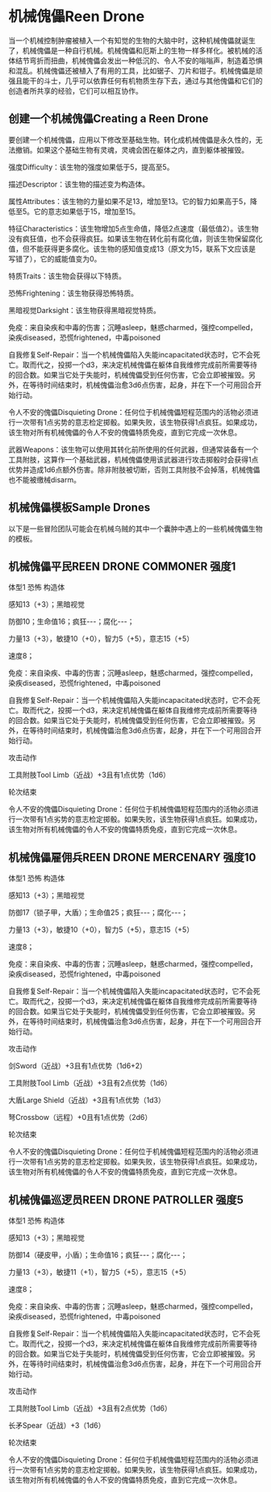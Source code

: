 # 机械傀儡Reen Drone

当一个机械控制肿瘤被植入一个有知觉的生物的大脑中时，这种机械傀儡就诞生了，机械傀儡是一种自行机械。机械傀儡和厄斯上的生物一样多样化。被机械的活体结节弯折而扭曲，机械傀儡会发出一种低沉的、令人不安的嗡嗡声，制造着恐惧和混乱。机械傀儡还被植入了有用的工具，比如锯子、刀片和钳子。机械傀儡是顽强且能干的斗士，几乎可以依靠任何有机物质生存下去，通过与其他傀儡和它们的创造者所共享的经验，它们可以相互协作。

## 创建一个机械傀儡Creating a Reen Drone

要创建一个机械傀儡，应用以下修改至基础生物。转化成机械傀儡是永久性的，无法撤销。如果这个基础生物有灵魂，灵魂会困在躯体之内，直到躯体被摧毁。

强度Difficulty：该生物的强度如果低于5，提高至5。

描述Descriptor：该生物的描述变为构造体。

属性Attributes：该生物的力量如果不足13，增加至13。它的智力如果高于5，降低至5。它的意志如果低于15，增加至15。

特征Characteristics：该生物增加5点生命值，降低2点速度（最低值2）。该生物没有疯狂值，也不会获得疯狂。如果该生物在转化前有腐化值，则该生物保留腐化值，但不能获得更多腐化。该生物的感知值变成13（原文为15，联系下文应该是写错了），它的威能值变为0。

特质Traits：该生物会获得以下特质。

恐怖Frightening：该生物获得恐怖特质。

黑暗视觉Darksight：该生物获得黑暗视觉特质。

免疫：来自染疾和中毒的伤害；沉睡asleep，魅惑charmed，强控compelled，染疾diseased，恐慌frightened，中毒poisoned

自我修复Self-Repair：当一个机械傀儡陷入失能incapacitated状态时，它不会死亡。取而代之，投掷一个d3，来决定机械傀儡在躯体自我维修完成前所需要等待的回合数。如果当它处于失能时，机械傀儡受到任何伤害，它会立即被摧毁。另外，在等待时间结束时，机械傀儡治愈3d6点伤害，起身，并在下一个可用回合开始行动。

令人不安的傀儡Disquieting
Drone：任何位于机械傀儡短程范围内的活物必须进行一次带有1点劣势的意志检定掷骰。如果失败，该生物获得1点疯狂。如果成功，该生物对所有机械傀儡的令人不安的傀儡特质免疫，直到它完成一次休息。

武器Weapons：该生物可以使用其转化前所使用的任何武器，但通常装备有一个工具附肢，这算作一个基础武器，机械傀儡使用该武器进行攻击掷骰时会获得1点优势并造成1d6点额外伤害。除非附肢被切断，否则工具附肢不会掉落，机械傀儡也不能被缴械disarm。

## 机械傀儡模板Sample Drones

以下是一些冒险团队可能会在机械乌贼的其中一个囊肿中遇上的一些机械傀儡生物的模板。

## 机械傀儡平民REEN DRONE COMMONER 强度1

体型1 恐怖 构造体

感知13（+3）；黑暗视觉

防御10；生命值16；疯狂---；腐化---；

力量13（+3），敏捷10（+0），智力5（+5），意志15（+5）

速度8；

免疫：来自染疾、中毒的伤害；沉睡asleep，魅惑charmed，强控compelled，染疾diseased，恐慌frightened，中毒poisoned

自我修复Self-Repair：当一个机械傀儡陷入失能incapacitated状态时，它不会死亡。取而代之，投掷一个d3，来决定机械傀儡在躯体自我维修完成前所需要等待的回合数。如果当它处于失能时，机械傀儡受到任何伤害，它会立即被摧毁。另外，在等待时间结束时，机械傀儡治愈3d6点伤害，起身，并在下一个可用回合开始行动。

攻击动作

工具附肢Tool Limb（近战）+3且有1点优势（1d6）

轮次结束

令人不安的傀儡Disquieting
Drone：任何位于机械傀儡短程范围内的活物必须进行一次带有1点劣势的意志检定掷骰。如果失败，该生物获得1点疯狂。如果成功，该生物对所有机械傀儡的令人不安的傀儡特质免疫，直到它完成一次休息。

## 机械傀儡雇佣兵REEN DRONE MERCENARY 强度10

体型1 恐怖 构造体

感知13（+3）；黑暗视觉

防御17（锁子甲，大盾）；生命值25；疯狂---；腐化---；

力量13（+3），敏捷10（+0），智力5（+5），意志15（+5）

速度8；

免疫：来自染疾、中毒的伤害；沉睡asleep，魅惑charmed，强控compelled，染疾diseased，恐慌frightened，中毒poisoned

自我修复Self-Repair：当一个机械傀儡陷入失能incapacitated状态时，它不会死亡。取而代之，投掷一个d3，来决定机械傀儡在躯体自我维修完成前所需要等待的回合数。如果当它处于失能时，机械傀儡受到任何伤害，它会立即被摧毁。另外，在等待时间结束时，机械傀儡治愈3d6点伤害，起身，并在下一个可用回合开始行动。

攻击动作

剑Sword（近战）+3且有1点优势（1d6+2）

工具附肢Tool Limb（近战）+3且有2点优势（1d6）

大盾Large Shield（近战）+3且有1点优势（1d3）

弩Crossbow（远程）+0且有1点优势（2d6）

轮次结束

令人不安的傀儡Disquieting
Drone：任何位于机械傀儡短程范围内的活物必须进行一次带有1点劣势的意志检定掷骰。如果失败，该生物获得1点疯狂。如果成功，该生物对所有机械傀儡的令人不安的傀儡特质免疫，直到它完成一次休息。

## 机械傀儡巡逻员REEN DRONE PATROLLER 强度5

体型1 恐怖 构造体

感知13（+3）；黑暗视觉

防御14（硬皮甲，小盾）；生命值16；疯狂---；腐化---；

力量13（+3），敏捷11（+1），智力5（+5），意志15（+5）

速度8；

免疫：来自染疾、中毒的伤害；沉睡asleep，魅惑charmed，强控compelled，染疾diseased，恐慌frightened，中毒poisoned

自我修复Self-Repair：当一个机械傀儡陷入失能incapacitated状态时，它不会死亡。取而代之，投掷一个d3，来决定机械傀儡在躯体自我维修完成前所需要等待的回合数。如果当它处于失能时，机械傀儡受到任何伤害，它会立即被摧毁。另外，在等待时间结束时，机械傀儡治愈3d6点伤害，起身，并在下一个可用回合开始行动。

攻击动作

工具附肢Tool Limb（近战）+3且有2点优势（1d6）

长矛Spear（近战）+3（1d6）

轮次结束

令人不安的傀儡Disquieting
Drone：任何位于机械傀儡短程范围内的活物必须进行一次带有1点劣势的意志检定掷骰。如果失败，该生物获得1点疯狂。如果成功，该生物对所有机械傀儡的令人不安的傀儡特质免疫，直到它完成一次休息。
